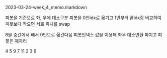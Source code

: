 2023-03-24-week_4_memo.markdown

피봇을 기준으로 좌, 우에 대소구분
피봇을 0번idx로 옮기고 1번부터 끝idx랑 비교하여 피봇보다 작으면 서로 위치를 swap

8을 중간에서 빼서 0번으로 옮긴다음
피봇인덱스 값을 이용해 좌우 대소변환
마치고 피봇은 제자리

4	5	9	7	11	2	3	6
